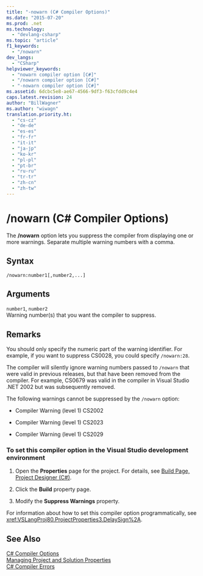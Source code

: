 ```yaml
---
title: "-nowarn (C# Compiler Options)"
ms.date: "2015-07-20"
ms.prod: .net
ms.technology: 
  - "devlang-csharp"
ms.topic: "article"
f1_keywords: 
  - "/nowarn"
dev_langs: 
  - "CSharp"
helpviewer_keywords: 
  - "nowarn compiler option [C#]"
  - "/nowarn compiler option [C#]"
  - "-nowarn compiler option [C#]"
ms.assetid: 6dcbc5e8-ae67-4566-9df3-f63cfdd9c4e4
caps.latest.revision: 24
author: "BillWagner"
ms.author: "wiwagn"
translation.priority.ht: 
  - "cs-cz"
  - "de-de"
  - "es-es"
  - "fr-fr"
  - "it-it"
  - "ja-jp"
  - "ko-kr"
  - "pl-pl"
  - "pt-br"
  - "ru-ru"
  - "tr-tr"
  - "zh-cn"
  - "zh-tw"
---
```

# /nowarn (C# Compiler Options)
The **/nowarn** option lets you suppress the compiler from displaying one or more warnings. Separate multiple warning numbers with a comma.  
  
## Syntax  
  
```console  
/nowarn:number1[,number2,...]  
```  
  
## Arguments  
 `number1`, `number2`  
 Warning number(s) that you want the compiler to suppress.  
  
## Remarks  
 You should only specify the numeric part of the warning identifier. For example, if you want to suppress CS0028, you could specify `/nowarn:28`.  
  
 The compiler will silently ignore warning numbers passed to `/nowarn` that were valid in previous releases, but that have been removed from the compiler. For example, CS0679 was valid in the compiler in Visual Studio .NET 2002 but was subsequently removed.  
  
 The following warnings cannot be suppressed by the `/nowarn` option:  
  
-   Compiler Warning (level 1) CS2002  
  
-   Compiler Warning (level 1) CS2023  
  
-   Compiler Warning (level 1) CS2029  
  
### To set this compiler option in the Visual Studio development environment  
  
1.  Open the **Properties** page for the project. For details, see [Build Page, Project Designer (C#)](/visualstudio/ide/reference/build-page-project-designer-csharp).  
  
2.  Click the **Build** property page.  
  
3.  Modify the **Suppress Warnings** property.  
  
 For information about how to set this compiler option programmatically, see <xref:VSLangProj80.ProjectProperties3.DelaySign%2A>.  
  
## See Also  
 [C# Compiler Options](../../../csharp/language-reference/compiler-options/index.md)   
 [Managing Project and Solution Properties](/visualstudio/ide/managing-project-and-solution-properties)   
 [C# Compiler Errors](../../../csharp/language-reference/compiler-messages/index.md)
